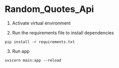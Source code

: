 # Random_Quotes_Api
1. Activate virtual environment 

2. Run the requirements file to install dependencies

```pip install -r requirements.txt```

3. Run app

```uvicorn main:app --reload```
